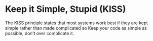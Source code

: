 # Keep it Simple, Stupid (KISS)

The KISS principle states that most systems work best if they are kept simple rather than made complicated so 
Keep your code as simple as possible, don't over complicate it.


